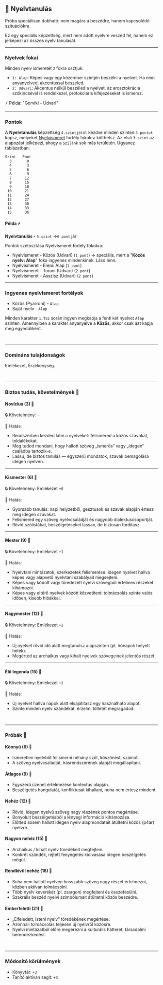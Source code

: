 ## 🔵 Nyelvtanulás

Próba speciálisan dobható: nem magára a beszédre, hanem kapcsolódó szituációkra.

Ez egy speciális képzettség, mert nem adott nyelvre veszed fel, hanem ez jelképezi az összes nyelv tanulását.

---
### Nyelvek fokai

Minden nyelv ismeretét `2` fokra osztjuk:

- `1: Alap`: Képes vagy egy közember szintjén beszélni a nyelvet. Ha nem anyanyelved, akcentussal beszéled.
- `2: Udvari`: Akcentus nélkül beszéled a nyelvet, az arosztokrácia szókincsével is rendelkezel, protokoláris kifejezéseket is ismersz.

⚡ Példa: "Gorviki - Udvari"

---
### Pontok

A **Nyelvtanulás** képzettség `4.szintjétől` kezdve minden szinten `3 pontot` kapsz, melyeket [Nyelvismeret](../fortelyok.kiemelt/nyelvismeret.md) fortély fokokra költhetsz. Az első `3 szint` az alapozást jelképezi, ahogy a `Szilánk` sok más területén. Ugyanez táblázatban:


```
Szint   Pont
  3       0
  4       3
  5       6
  6       9
  7      12
  8      15
  9      18
 10      21
 11      24
 12      27
 13      30
 14      33
 15      36
```

#### Példa ⚡

**Nyelvtanulás -** `5.szint` →`6 pont` jár

Pontok szétosztása Nyelvismeret fortély fokokra:
- Nyelvismeret - Közös (Udvari) (`1 pont`)  → speciális, mert a "**Közös nyelv: Alap**" foka ingyenes mindenkinek. Lásd lenn.
- Nyelvismeret - Ereni: Alap (`1 pont`)
- Nyelvismeret - Toroni (Udvari) (`2 pont`)
- Nyelvismeret - Asszisz (Udvari) (`2 pont`)

---
### Ingyenes nyelvismeret fortélyok

- Közös (Pyarroni) - `Alap`
- Saját nyelv - `Alap`

Minden karakter `1.TSz` során ingyen megkapja a fenti két nyelvet `Alap` szinten. Amennyiben a karakter anyanyelve a **Közös**, akkor csak azt kapja meg egyedüliként.

<br />

---
### Domináns tulajdonságok

Emlékezet, Érzékenység.

<br />

---
### Biztos tudás, követelmények 📖

#### Novícius (3) 📖

🔒 Követelmény: -

🌟 Hatás:
- Rendszerben kezded látni a nyelveket: felismered a közös szavakat, toldalékokat.
- Meg tudod mondani, hogy hallott szöveg „ismerős” vagy „idegen” családba tartozik-e.
- Lassú, de biztos tanulás — egyszerű mondatok, szavak bemagolása idegen nyelven.

---
#### Kismester (6) 📖

🔒 Követelmény: Emlékezet `+0`

🌟 Hatás:
- Gyorsabb tanulás: napi helyzetből, gesztusok és szavak alapján értesz meg idegen szavakat.
- Felismered egy szöveg nyelvcsaládját és nagyobb dialektuscsoportját.
- Rövid szólistákat, beszélgetéseket lassan, de biztosan fordítasz.

---
#### Mester (9) 📖

🔒 Követelmény: Emlékezet `+1`

🌟 Hatás:
- Nyelvtani mintázatok, szerkezetek felismerése: idegen nyelvet hallva képes vagy alapvető nyelvtani szabályait megsejteni.
- Képes vagy kódolt vagy töredezett nyelvi szövegből értelmes részeket kihámozni.
- Képes vagy eltérő nyelvek között közvetíteni: tolmácsolás szinte valós időben, kisebb hibákkal.

---
#### Nagymester (12) 📖

🔒 Követelmény:  Emlékezet `+2`

🌟 Hatás:
- Új nyelvet rövid idő alatt megtanulsz alapszinten (pl. hónapok helyett hetek).
- Megérted az archaikus vagy kihalt nyelvek szövegeinek jelentős részét.

---
#### Élő legenda (15) 📖

🔒 Követelmény: Emlékezet `+3`

🌟 Hatás:
- Új nyelvet hallva napok alatt elsajátítasz egy használható alapot.
- Szinte minden nyelv szándékát, érzelmi töltetét megragadod.

<br />

---
### Próbák 🎲

#### Könnyű (6) 🎲 

- Ismeretlen nyelvből felismerni néhány szót, köszönést, számot.
- A szöveg nyelvcsaládját, írásrendszerének alapját megállapítani.

#### Átlagos (9) 🎲 

- Egyszerű üzenet értelmezése kontextus alapján.
- Beszélgetés hangulatát, konfliktusát kihallani, noha nem értesz mindent.

#### Nehéz (12) 🎲 

- Rövid, idegen nyelvű szöveg nagy részének pontos megértése.
- Bonyolult beszélgetésből a lényegi információ kihámozása.
- Előtted sosem hallott idegen nyelv alapmondatait átültetni közös (p4ar) nyelvre.

#### Nagyon nehéz (15) 🎲 

- Archaikus / kihalt nyelv töredékeit megfejteni.
- Konkrét szándék, rejtett fenyegetés kiolvasása idegen beszélgetés mögül.

#### Rendkívül nehéz (18) 🎲 

- Soha nem hallott nyelven hosszabb szöveg nagy részét értelmezni, közben aktívan tolmácsolni.
- Több nyelv keverékét (pl. zsargon) megfejteni és összefésülni.
- Szakrális beszéd nyelvi szimbólumait átültetni közös beszédre.

#### Emberfeletti (21) 🎲 

- „Elfeledett, isteni nyelv” töredékének megértése.
- Azonnali tolmácsolás teljesen új nyelvről közösre.
- Nyelvi mintázatból előre megérezni a kulturális hátteret, társadalmi berendezkedést.

<br />

---
### Módosító körülmények

- Könyvtár: `+3`
- Tanító aktívan segít: `+3`
